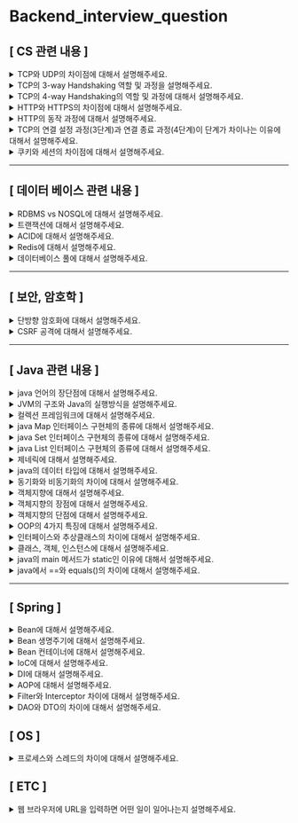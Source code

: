 # Backend_interview_question  

## [ CS 관련 내용 ]  

<details>
<summary>TCP와 UDP의 차이점에 대해서 설명해주세요. </summary>
<div markdown="1">  
<br>

![image](https://user-images.githubusercontent.com/67456294/185793406-cb3f0b74-5235-4e61-ae1a-9f1e084c8df2.png)

![image](https://user-images.githubusercontent.com/67456294/185793419-df382525-a5d8-4008-a9cb-2b6cf73e36b8.png)

  
- TCP와 UDP는 둘 다 전송 계층에서 데이터를 보내기 위해 사용하는 프로토콜 입니다.  

[ TCP ] <br>
- TCP는 연결형 서비스로 가상 회선 방식을 제공합니다. <br>
  - 3-way handshaking과정을 통해 연결을 설정하고, 4-way handshaking을 통해 연결을 해제 <br>
- 높은 신뢰성을 보장하며, 연속성보다 신뢰성있는 전송이 중요할 때에 사용됩니다. <br>
- 인터넷 상에서 데이터를 메세지의 형태(세그먼트 라는 블록 단위)로 보내기 위해 IP와 함께 사용하는 프로토콜이며 <br>
  - TCP와 IP를 함께 사용하는데, IP가 데이터의 배달을 처리한다면 TCP는 패킷을 추적 및 관리합니다. <br><br>
  
[ UDP ] <br>
- UDP는 비연결형 서비스로 데이터그램 방식을 제공합니다. <br>
  - 연결을 위해 할당되는 논리적인 경로가 없습니다. <br>
  - 그렇기 때문에 각각의 패킷은 다른 경로로 전송되고, 각각의 패킷은 독립적인 관계를 지니게 됩니다. <br>
- 정보를 주고 받을 때 정보를 보내거나 받는다는 신호절차를 거치지 않습니다. <br>
- 신뢰성보다는 연속성이 중요한 서비스, 예를 들면 실시간 서비스(streaming)에 사용됩니다. <br><br>

[ 참고 ] <br>
- UDP와 TCP는 각각 별도의 포트 주소 공간을 관리하므로 같은 포트 번호를 사용해도 무방합니다. <br>
즉, 두 프로토콜에서 동일한 포트 번호를 할당해도 서로 다른 포트로 간주합니다. <br>

- 또한 같은 모듈(UDP or TCP) 내에서도 클라이언트 프로그램에서 동시에 여러 커넥션을 확립한 경우에는 서로 다른 포트 번호를 동적으로 할당합니다. <br><br>

</div>
</details>
  
  
  
<details>
<summary>TCP의 3-way Handshaking 역할 및 과정을 설명해주세요. </summary>
<div markdown="1">  
<br>

TCP의 3-way Handshaking 역할은 <br>
TCP/IP프로토콜을 이용해서 통신을 하는 응용프로그램이 데이터를 전송하기 전,<br>
데이터를 보내는 쪽과 받는 쪽 모두 데이터를 전송할 준비가 되었다는 것을 보장하고 <br>
실제로 데이터 전달을 시작하기전에 한 쪽이 다른 쪽에 준비되었다는 것을 알리는 것입니다. <br><br>

![image](https://user-images.githubusercontent.com/67456294/185748722-8db7622a-6c1f-44fe-a197-708decb46473.png)

TCP의 3-way Handshaking 과정은 다음과 같습니다. <br><br>
[STEP 1]<br>
A클라이언트는 B서버에 접속을 요청하는 SYN 패킷을 보냅니다. <br>
이때 A클라이언트는 SYN 을 보내고 SYN/ACK 응답을 기다리는SYN_SENT 상태가 되는 것입니다.

[STEP 2]<br>
B서버는 SYN요청을 받고 A클라이언트에게 요청을 수락한다는 ACK 와 SYN flag 가 설정된 패킷을 발송하고 <br>
A가 다시 ACK으로 응답하기를 기다립니다.<br>
이때 B서버는 SYN_RECEIVED 상태가 됩니다.

[STEP 3]<br>
A클라이언트는 B서버에게 ACK을 보내고 이후로부터는 연결이 이루어지고 데이터가 오가게 되는것입니다. <br> 
이때의 B서버 상태가 ESTABLISHED 입니다.
</div>
</details>
  
  
  
<details>
<summary> TCP의 4-way Handshaking의 역할 및 과정에 대해서 설명해주세요. </summary>
<div markdown="1">  
<br>
4-way Handshaking은 세션을 종료하기 위해 수행되는 절차입니다.<br>

![image](https://user-images.githubusercontent.com/67456294/185749379-f26f220e-809a-4e46-815f-438438d142d0.png)

TCP의 4-way Handshaking 과정은 다음과 같습니다. <br><br>
[STEP 1]<br>
클라이언트가 연결을 종료하겠다는 FIN플래그를 전송합니다.<br>

[STEP 2]<br>
서버는 일단 확인메시지를 보내고 자신의 통신이 끝날때까지 기다리는데 이 상태가 CLOSE_WAIT상태입니다.<br>

[STEP 3]<br>
서버가 통신이 끝났으면 연결이 종료되었다고 클라이언트에게 FIN플래그를 전송합니다.<br>

[STEP 4]<br>
클라이언트는 확인했다는 메시지를 보냅니다.<br>
TIME_WAIT Client는 Server로부터 FIN을 수신하더라도 일정시간(디폴트 240초) 동안 세션을 남겨놓고<br>
잉여 패킷을 기다리는 과정을 거치게 되는데 이 과정을 “TIME_WAIT” 라고 합니다. <br>
Server에서 FIN을 전송하기 전에 전송한 패킷이 Routing 지연이나 패킷 유실로 인한 재전송 등으로 인해 <br>
FIN패킷보다 늦게 도착하는 상황이 발생한다면 Client가 이미 세션을 종료한 후라서 이 패킷들이 Drop되거나 데이터는 유실되지 않도록 합니다.

</div>
</details>



<details>
<summary> HTTP와 HTTPS의 차이점에 대해서 설명해주세요. </summary>
<div markdown="1">  
<br>
  
HTTP는 따로 암호화 과정을 거치지 않기 때문에 중간에 외부에서 패킷을 가로채거나 수정할 수 있어 보안에 취약합니다. <br>
이를 보완하기 위해 나온 것이 HTTPS입니다. 중간에 암호화 계층을 거쳐서 패킷을 암호화합니다.
</div>
</details>



<details>
<summary> HTTP의 동작 과정에 대해서 설명해주세요. </summary>
<div markdown="1">  
<br>

- 서버 접속 -> 클라이언트 -> 요청 -> 서버 -> 응답 -> 클라이언트 -> 연결 종료

1. AOP 주요 용어 <br>
2. DNS 서버에 웹 서버의 호스트 이름을 IP 주소로 변경 요청 <br>
3. 웹 서버와 TCP 연결 시도 <br> - 3way-handshaking <br>
4. 클라이언트가 서버에게 요청 <br> 
- HTTP Request Message = Request Header + 빈 줄 + Request Body <br> 
- Request Header  <br> 
  - 요청 메소드 + 요청 URI + HTTP 프로토콜 버전 <br> 
    - GET /background.png HTTP/1.0 POST / HTTP 1.1 <br> 
    - Header 정보(key-value 구조) <br>
5. 서버가 클라이언트에게 데이터 응답 <br>
- HTTP Response Message = Response Header + 빈 줄 + Response Body <br> 
- Response Header <br> 
    - HTTP 프로토콜 버전 + 응답 코드 + 응답 메시지 <br> 
      - ex. HTTP/1.1 404 Not Found. <br> 
    - Header 정보(key-value 구조) <br> 
- 빈 줄 <br> 
  -  요청에 대한 모든 메타 정보가 전송되었음을 알리는 용도 <br> 
- Response Body <br> 
  - 응답 리소스 데이터 <br> 
    - 201, 204 상태 코드는 바디 미포함 <br> 
6. 서버 클라이언트 간 연결 종료 <br> 
  - 4way-handshaking <br> 
7. 웹 브라우저가 웹 문서 출력 <br> 
</div>
</details>



<details>
<summary> TCP의 연결 설정 과정(3단계)과 연결 종료 과정(4단계)이 단계가 차이나는 이유에 대해서 설명해주세요. </summary>
<div markdown="1">  
<br>
  
Client가 데이터 전송을 마쳤다고 하더라도 Server는 아직 보낼 데이터가 남아있을 수 있기 때문에 <br> 
일단 FIN에 대한 ACK만 보내고, 데이터를 모두 전송한 후에 자신도 FIN 메시지를 보내기 때문입니다. 
</div>
</details>



<details>
<summary> 쿠키와 세션의 차이점에 대해서 설명해주세요. </summary>
<div markdown="1">  
<br>
  
- HTTP 프로토콜의 특징<br>
  - 비연결 지향(Connectionless)<br>
    - 클라이언트가 request를 서버에 보내고, 서버가 클라이언트에 요청에 맞는 response를 보내면 바로 연결을 끊는다.<br>
  - 상태정보 유지 안 함(Stateless)<br>
    - 연결을 끊는 순간 클라이언트와 서버의 통신은 끝나며 상태 정보를 유지하지 않는다.<br>
- 쿠키와 세션의 필요성<br>
  - HTTP 프로토콜은 위와 같은 특징으로 모든 요청 간 의존관계가 없다.<br>
  - 즉, 현재 접속한 사용자가 이전에 접속했던 사용자와 같은 사용자인지 아닌지 알 수 있는 방법이 없다.<br>
  - 계속해서 연결을 유지하지 않기 때문에 리소스 낭비가 줄어드는 것이 큰 장점이지만, 통신할 때마다 새로 연결하기 때문에 클라이언트는 매 요청마다 인증을 해야 한다는 단점이 있다.<br>
  - 이전 요청과 현재 요청이 같은 사용자의 요청인지 알기 위해서는 상태를 유지해야 한다.<br>
  - HTTP 프로토콜에서 상태를 유지하기 위한 기술로 쿠키와 세션이 있다.<br>
- 쿠키(Cookie)란?<br>
  - 개념<br>
    - 클라이언트 로컬에 저장되는 키와 값이 들어있는 파일이다.<br>
    - 이름, 값, 유효 시간, 경로 등을 포함하고 있다.<br>
    - 클라이언트의 상태 정보를 브라우저에 저장하여 참조한다.<br>
  - 구성 요소<br>
    - 쿠키의 이름(name)<br>
    - 쿠키의 값(value)<br>
    - 쿠키의 만료시간(Expires)<br>
    - 쿠키를 전송할 도메인 이름(Domain)<br>
    - 쿠키를 전송할 경로(Path)<br>
    - 보안 연결 여부(Secure)<br>
    - HttpOnly 여부(HttpOnly)<br>
  - 동작방식<br>
    1. 웹브라우저가 서버에 요청<br>
    2. 상태를 유지하고 싶은 값을 쿠키(cookie)로 생성<br>
    3. 서버가 응답할 때 HTTP 헤더(Set-Cookie)에 쿠키를 포함해서 전송<br>
      - Set−Cookie: id=doy<br>
    4. 전달받은 쿠키는 웹브라우저에서 관리하고 있다가, 다음 요청 때 쿠키를 HTTP 헤더에 넣어서 전송<br>
      - cookie: id=doy<br>
    5. 서버에서는 쿠키 정보를 읽어 이전 상태 정보를 확인한 후 응답<br>
  - 쿠키 사용 예<br>
    - 아이디, 비밀번호 저장<br>
  - 쇼핑몰 장바구니<br>
  <br><br>
  
- 세션(Session)이란?<br>
  - 개념<br>
    - 일정 시간 동안 같은 브라우저로부터 들어오는 요청을 하나의 상태로 보고 그 상태를 유지하는 기술이다.<br>
    - 즉, 웹 브라우저를 통해 서버에 접속한 이후부터 브라우저를 종료할 때까지 유지되는 상태이다.<br>
  - 동작 방식<br>
    1. 웹브라우저가 서버에 요청<br>
    2. 서버가 해당 웹브라우저(클라이언트)에 유일한 ID(Session ID)를 부여함<br>
    3. 서버가 응답할 때 HTTP 헤더(Set-Cookie)에 Session ID를 포함해서 전송<br>
    쿠키에 Session ID를 JSESSIONID 라는 이름으로 저장<br>
      - Set−Cookie: JSESSIONID=xslei13f<br>
    4. 웹브라우저는 이후 웹브라우저를 닫기까지 다음 요청 때 부여된 Session ID가 담겨있는 쿠키를 HTTP 헤더에 넣어서 전송<br>
      - Cookie: JSESSIONID=xslei13f<br>
    5. 서버는 세션 ID를 확인하고, 해당 세션에 관련된 정보를 확인한 후 응답<br>
    - 세션 사용 예<br>
      - 로그인<br>
<br><br>

- 쿠키와 세션의 차이점<br>
  - 저장 위치<br>
    - 쿠키 : 클라이언트<br>
    - 세션 : 서버<br>
  - 보안<br>
    - 쿠키 : 클라이언트에 저장되므로 보안에 취약하다.<br>
    - 세션 : 쿠키를 이용해 Session ID만 저장하고 이 값으로 구분해서 서버에서 처리하므로 비교적 보안성이 좋다.<br>
  - 라이프사이클<br>
    - 쿠키 : 만료시간에 따라 브라우저를 종료해도 계속해서 남아 있을 수 있다.<br>
    - 세션 : 만료시간을 정할 수 있지만 브라우저가 종료되면 만료시간에 상관없이 삭제된다.<br>
  - 속도<br>
    - 쿠키 : 클라이언트에 저장되어서 서버에 요청 시 빠르다.<br>
    - 세션 : 실제 저장된 정보가 서버에 있으므로 서버의 처리가 필요해 쿠키보다 느리다.<br>

</div>
</details>



--------------------------------------------------------------------------------------------------------


## [ 데이터 베이스 관련 내용 ]  

<details>
<summary> RDBMS vs NOSQL에 대해서 설명해주세요. </summary>
<div markdown="1">  
<br>
  
- RDBMS <br>
  - DBMS는 데이터베이스를 이루는 객체들의 릴레이션을 통해서 데이터를 저장하는 데이터베이스입니다. <br>
  - SQL을 사용해 데이터의 저장, 질의, 수정, 삭제를 할 수 있으며 데이터를 효율적으로 보관하는 것을 목적으로 하고 구조화가 굉장히 중요합니다. <br>
  - 장점으로는 명확한 데이터 구조를 보장하고, 중복을 피할 수 있습니다. <br> 
- NOSQL <br>
  - NOSQL은 RDBMS에 비해 자유로운 형태로 데이터를 저장합니다. <br>
  - 또한 수평확장을 할 수 있고 분산처리를 지원합니다. <br>
  - 다양한 형태의 NOSQL 데이터베이스가 있고, 대표적으로 key-value store, bigtable, dynamo, document db, graph db 등이 있습니다. <br>

둘은 대체될 수 있는 것이 아니고, 각각 필요한 시점에 적절히 선택해서 사용해야 합니다. 둘 다 같이쓰는 상호보완적인 존재가 될 수도 있습니다.

</div>
</details>


<details>
<summary> 트랜잭션에 대해서 설명해주세요. </summary>
<div markdown="1">  
<br>

- 트랜잭션(Transaction) 이란 <br>
   - 데이터베이스의 상태를 변환시키는 하나의 논리적인 작업 단위를 구성하는 연산들의 집합이다. <br>
    - 예를들어, A계좌에서 B계좌로 일정 금액을 이체한다고 가정하자. <br>
     a. A계좌의 잔액을 확인한다. <br>
     b. A계좌의 금액에서 이체할 금액을 빼고 다시 저장한다. <br>
     c. B계좌의 잔액을 확인한다. <br>
     d. B계좌의 금액에서 이체할 금액을 더하고 다시 저장한다. <br>
    - 이러한 과정들이 모두 합쳐져 계좌이체라는 하나의 작업단위를 구성한다. <br>
  - 하나의 트랜잭션은 Commit 되거나 Rollback 된다. <br>
    - Commit 연산 <br>
      - 한개의 논리적 단위(트랜잭션)에 대한 작업이 성공적으로 끝나 데이터베이스가 다시 일관된 상태에 있을 때, 이 트랜잭션이 행한 갱신 연산이 완료된 것을 트랜잭션 관리자에게 알려주는 연산이다. <br>
    - Rollback 연산 <br>
      - 하나의 트랜잭션 처리가 비정상적으로 종료되어 데이터베이스의 일관성을 깨뜨렸을 때, 이 트랜잭션의 일부가 정상적으로 처리되었더라도 트랜잭션의 원자성을 구현하기 위해 이 트랜잭션이 행한 모든 연산을 취소(Undo)하는 연산이다. <br>
      - Rollback 시에는 해당 트랜잭션을 재시작하거나 폐기한다. <br>
  - 데이터베이스 응용 프로그램은 트랜잭션들의 집합으로 정의 할 수 있다. <br>
- 트랜잭션의 필요성 <br>
  - 현금 인출기를 작동하는 도중에 기계오류나 정전 등과 같은 예기치 않은 상황이 발생하여 카드가 나오지 않거나 기계가 멈추는 경우 <br>
  - 각각 다른 지점의 은행에서 동시에 인출할 때, 하나의 지점이 다른 지점에서 저장한 잔액을 덮어 쓰는 경우 <br>
  - 위와 같은 상황이 발생되지 않도록 방지하기 위해, 즉, 트랜잭션의 성질인 ACID를 제공받기 위해 트랜잭션을 사용한다. <br><br>
  
- 트랜잭션의 상태 <br>
![image](https://user-images.githubusercontent.com/67456294/202310579-76b6d114-b199-433d-b0e9-85a01dcf3449.png)


  - 활동(Active) <br>
    - 트랜잭션이 실행 중에 있는 상태, 연산들이 정상적으로 실행 중인 상태 <br>
  - 장애(Failed) <br>
    - 트랜잭션이 실행에 오류가 발생하여 중단된 상태 <br>
  - 철회(Aborted) <br>
    - 트랜잭션이 비정상적으로 종료되어 Rollback 연산을 수행한 상태 <br>
  - 부분 완료(Partially Committed) <br>
    - 트랜잭션이 마지막 연산까지 실행했지만, Commit 연산이 실행되기 직전의 상태 <br>
  - 완료(Committed) <br>
    - 트랜잭션이 성공적으로 종료되어 Commit 연산을 실행한 후의 상태 <br>

</div>
</details>


<details>
<summary> ACID에 대해서 설명해주세요. </summary>
<div markdown="1">  
<br>

ACID는 트랜잭션이 안전하게 수행된다는 것을 보장하기 위한 성질입니다. <br><br> 
- Atomicity(원자성): 트랜잭션의 연산은 모든 연산이 완벽히 수행되어야 하며, 한 연산이라도 실패하면 트랜잭션은 실패해야 합니다.<br>
- Consistency(일관성): 트랜잭션은 유효한 상태로만 변경될 수 있습니다.<br>
- Isolation(고립성): 트랜잭션은 동시에 실행될 경우 다른 트랜잭션에 의해 영향을 받지 않고 독립적으로 실행되어야 합니다.<br>
- Durability(내구성): 트랜잭션이 커밋된 이후에는 시스템 오류가 발생하더라도 커밋된 상태로 유지되는 것을 보장해야 합니다. <br>

</div>
</details>


<details>
<summary> Redis에 대해서 설명해주세요. </summary>
<div markdown="1">  
<br>

- Redis는 key-value store NOSQL DB입니다. <br>
- 싱글스레드로 동작하며 자료구조를 지원합니다. 그리고 다양한 용도로 사용될 수 있도록 다양한 기능을 지원합니다. <br>
- 데이터의 스냅샷 혹은 AOF 로그를 통해 복구가 가능해서 어느정도 영속성도 보장됩니다. <br>
</div>
</details>



<details>
<summary> 데이터베이스 풀에 대해서 설명해주세요. </summary>
<div markdown="1">  
<br>
  
- Connection Pool <br>
  - 클라이언트의 요청에 따라 각 어플리케이션의 스레드에서 데이터베이스에 접근하기 위해서는 Connection이 필요하다. <br>
  - Connection pool은 이런 Connection을 여러 개 생성해 두어 저장해 놓은 공간(캐시), 또는 이 공간의 Connection을 필요할 때 꺼내 쓰고 반환하는 기법을 말한다. <br>
  ![image](https://user-images.githubusercontent.com/67456294/202581000-e485f7a6-7181-42d9-89fa-d9dc2fed92cc.png)
  
<br>
  
- DB에 접근하는 단계 <br>
  1. 웹 컨테이너가 실행되면서 DB와 연결된 Connection 객체들을 미리 생성하여 pool에 저장한다. <br>
  2. DB에 요청 시, pool에서 Connection 객체를 가져와 DB에 접근한다. <br>
  3. 처리가 끝나면 다시 pool에 반환한다. <br>
  
  ![image](https://user-images.githubusercontent.com/67456294/202581112-0aaea334-acb2-49d1-9f16-6faacefb3287.png)

  <br>
  
- Connction이 부족하면? <br>
  - 모든 요청이 DB에 접근하고 있고 남은 Conncetion이 없다면, 해당 클라이언트는 대기 상태로 전환시키고 Pool에 Connection이 반환되면 대기 상태에 있는 클라이언트에게 순차적으로 제공된다. <br>
- 왜 사용할까? <br>
  - 매 연결마다 Connection 객체를 생성하고 소멸시키는 비용을 줄일 수 있다. <br>
  - 미리 생성된 Connection 객체를 사용하기 때문에, DB 접근 시간이 단축된다. <br>
  - DB에 접근하는 Connection의 수를 제한하여, 메모리와 DB에 걸리는 부하를 조정할 수 있다. <br>
- Thread Pool <br>
  - 비슷한 맥락으로 Thread pool이라는 개념도 있다. <br>
  - 이 역시 매 요청마다 요청을 처리할 Thread를 만드는것이 아닌, 미리 생성한 pool 내의 Thread를 소멸시키지 않고 재사용하여 효율적으로 자원을 활용하는 기법. <br>
- Thread Pool과 Connection pool <br>
  - WAS에서 Thread pool과 Connection pool내의 Thread와 Connection의 수는 직접적으로 메모리와 관련이 있기 때문에, <br>
  많이 사용하면 할 수록 메모리를 많이 점유하게 된다. 그렇다고 반대로 메모리를 위해 적게 지정한다면, 서버에서는 많은 요청을 처리하지 못하고 대기 할 수 밖에 없다. <br>
  - 보통 WAS의 Thread의 수가 Conncetion의 수보다 많은 것이 좋은데, 그 이유는 모든 요청이 DB에 접근하는 작업이 아니기 때문이다. <br>
  
  
</div>
</details>


--------------------------------------------------------------------------------------------------------

## [ 보안, 암호학 ] 


<details>
<summary> 단방향 암호화에 대해서 설명해주세요. </summary>
<div markdown="1">  
<br>

단방향 암호화는 복호화 불가능한 암호화라고 합니다. <br> 
대부분 해시 알고리즘을 이용해서 구현하며, 민감정보를 데이터베이스에 저장할 때 해당 방식을 사용합니다.<br>

보통의 단방향 암호화는  무차별 대입 공격에 취약합니다. <br> 
따라서 이런 정보를 저장하기 위해 bcrypt와 같은 방식을 사용합니다. <br>

해시란 말에서 알 수 있듯이 충돌가능성이 있습니다. <br>
이렇게 복호화 불가능한 암호화 방식이 위험하다는 것은 해시 충돌을 일으켰다는 말로 이해해도 됩니다.
</div>
</details>



<details>
<summary> CSRF 공격에 대해서 설명해주세요. </summary>
<div markdown="1">  
<br>

- 개념<br>
  - Cross-site request forgery, CSRF, XSRF, 사이트 간 요청 위조<br>
  - 사용자가 웹사이트에 로그인한 상태에서 사이트 간 요청 위조 공격 코드가 삽입된 페이지를 열면, 공격 대상이 되는 웹사이트는 위조된 공격 명령이 믿을 수 있는 사용자로부터 발송된 것으로 판단하게 되어 공격에 노출된다.<br>
- 방어 방법<br>
  - XSS와 마찬가지로, 입력 필터링은 중요한 문제이다.<br>
  - 모든 민감한 동작에 필수로 요구되는 확인 절차가 항상 수행되도록 한다.<br>
  - 민감한 동작에 사용되는 쿠키는 짧은 수명만 갖도록 한다.<br>
- [참고] XSS vs CSRF<br>
  - 사이트 간 스크립팅(XSS)을 이용한 공격이 사용자가 특정 웹사이트를 신용하는 점을 노린 것이라면,<br>
  - 사이트간 요청 위조(CSRF)는 특정 웹사이트가 사용자의 웹 브라우저를 신용하는 상태를 노린 것이다.<br>
</div>
</details>


--------------------------------------------------------------------------------------------------------


## [ Java 관련 내용 ]  



<details>
<summary> java 언어의 장단점에 대해서 설명해주세요. </summary>
<div markdown="1">  
<br>
  
- 장점 <br>
  - 운영체제에 독립적이다. <br>
    - JVM에서 동작하기 때문에, 특정 운영체제에 종속되지 않는다. <br>
  - 객체지향 언어이다. <br>
    - 객체지향적으로 프로그래밍 하기 위해 여러 언어적 지원을 하고있다. (캡슐화, 상속, 추상화, 다형성 등) <br>
    - 객체지향 패러다임의 특성상 비교적 이해하고 배우기 쉽다. <br>
  - 자동으로 메모리 관리를 해준다. <br>
    - JVM에서 Garbage Collector라고 불리는 데몬 쓰레드에 의해 GC(Garbage Collection)가 일어난다. <br>
    GC로 인해 별도의 메모리 관리가 필요 없으며 비지니스 로직에 집중할 수 있다. <br>
  - 오픈소스이다. <br>
    - 정확히 말하면 OpenJDK가 오픈소스이다. OracleJDK는 사용 목적에 따라서 유료가 될 수 있다. <br>
    - 많은 Java 개발자가 존재하고 생태계가 잘 구축되어있다. 덕분에 오픈소스 라이브러리가 풍부하며 잘 활용한다면 짧은 개발 시간 내에 안정적인 애플리케이션을 쉽게 구현할 수 있다. <br>
  - 멀티스레드를 쉽게 구현할 수 있다. <br>
    - 자바는 스레드 생성 및 제어와 관련된 라이브러리 API를 제공하고 있기 때문에 실행되는 운영체제에 상관없이 멀티 스레드를 쉽게 구현할 수 있다. <br>
  - 동적 로딩(Dynamic Loading)을 지원한다. <br>
    - 애플리케이션이 실행될 때 모든 객체가 생성되지 않고, 각 객체가 필요한 시점에 클래스를 동적 로딩해서 생성한다. <br>
    - 또한 유지보수 시 해당 클래스만 수정하면 되기 때문에 전체 애플리케이션을 다시 컴파일할 필요가 없다. 따라서 유지보수가 쉽고 빠르다. <br>
- 단점 <br>
  - 비교적 속도가 느리다. <br>
    - 자바는 한 번의 컴파일링으로 실행 가능한 기계어가 만들어지지 않고 JVM에 의해 기계어로 번역되고 실행하는 과정을 거치기 때문에 <br>
    C나 C++의 컴파일 단계에서 만들어지는 완전한 기계어보다는 속도가 느리다. <br> 
    - 그러나 하드웨어의 성능 향상과 바이트 코드를 기계어로 변환해주는 JIT 컴파일러 같은 기술 적용으로 JVM의 기능이 향상되어 속도의 격차가 많이 줄어들었다.<br>
  - 예외처리가 불편하다. <br>
    - 프로그래머 검사가 필요한 예외가 등장한다면 무조건 프로그래머가 선언을 해줘야 한다. <br> <br>
    
</div>
</details>



<details>
<summary> JVM의 구조와 Java의 실행방식을 설명해주세요. </summary>
<div markdown="1">  
<br>

자바 가상 머신의 약자를 따서 줄여 부르는 용어로 JVM의 역할은 자바 애플리케이션을 클래스 로더를 통해 읽어 자바 API와 함께 실행하는 것입니다. 메모리 관리(GC)을 수행하며 스택기반의 가상머신입니다.

JVM의 구조는 Class Loader, Execution engine, Runtime Data Area, JNI, Native Method Library로 이루어져 있습니다.

- 클래스 로더: JVM내로 클래스를 로드하고, 링크를 통해 배치하는 작업을 수행하는 모듈
- 실행 엔진: 바이트 코드를 실행시키는 역할
  - 인터프리터: 바이트 코드를 한줄 씩 실행합니다.
  - JIT 컴파일러: 인터피르터 효율을 높이기 위한 컴파일러로 인터프리터가 반복되는 코드를 발견하면 JIT 컴파일러가 반복되는 코드를 네이티브 코드로 바꿔줍니다. 그 다음부터 인터프리터는 네이티브 코드로 컴파일된 코드를 바로 사용합니다.
  - GC(Garbage Collector): 가비지 컬렉터로 힙 영역에서 사용되지 않는 객체들을 제거하는 작업을 의미합니다.
- Runtime Data Areas: 프로그램 실행 중에 사용되는 다양한 영역입니다.
  - PC Register: Thread가 시작될 때 생성되며 현재 수행 중인 JVM 명령의 주소를 갖고 있습니다.
  - Stack Area: 지역 변수, 파라미터 등이 생성되는 영역. 실제 객체는 Heap에 할당되고 해당 레퍼런스만 Stack에 저장됩니다.
  - Heap Area: 동적으로 생성된 오브젝트와 배열이 저장되는 곳으로 GC의 대상 영역입니다.
  - Method Area: 클래스 멤버 변수, 메소드 정보, Type 정보, Constant Pool, static, final 변수 등이 생성됩니다. 상수 풀(Constant Pool)은 모든 Symbolic Reference를 포함하고 있습니다.

- JNI(Java Native Interface): 자바 애플리케이션에서 C, C++, 어셈블리어로 작성된 함수를 사용할 수 있는 방법을 제공해줍니다. Native 키워드를 사용하여 메서드를 호출합니다. 대표적인 메서드는 Thread의 currentThread()입니다.
Native Method Library: C, C++로 작성된 라이브러리 입니다. <br> <br>

Java의 실행방식

- 자바 컴파일러(javac)가 자바 소스코드(.java)를 읽어 자바 바이트코드(.class)로 변환시킵니다.
- Class Loader를 통해 class 파일들을 JVM으로 로딩합니다.
- 로딩된 class파일들은 Execution engine을 통해 해석됩니다.
- 해석된 바이트코드는 Runtime Data Areas 에 배치되어 실질적인 수행이 이루어집니다.

</div>
</details>


<details>
<summary> 컬렉션 프레임워크에 대해서 설명해주세요. </summary>
<div markdown="1">  
<br>

![image](https://user-images.githubusercontent.com/67456294/200197961-c54dc32f-7108-41e8-80c1-470c3cc36623.png)


<br>

객체, 데이터들을 효율적으로 관리 할 수 있는 자료구조들이 있는 라이브러리를 컬렉션 프레임워크라고 합니다. <br> <br>

- Map <br>
  - 검색할 수 있는 인터페이스 <br>
  - 데이터를 삽입할 때 Key와 Value의 형태로 삽입되며, Key를 이용해서 Value를 얻을 수 있다. <br>
- Collection <br>
  - List <br>
    - 순서가 있는 Collection <br>
    - 데이터를 중복해서 포함할 수 있다. <br>
  - Set <br>
    - 집합적인 개념의 Collection <br>
    - 순서의 의미가 없다. <br>
    - 데이터를 중복해서 포함할 수 없다. <br>
    
</div>
</details>




<details>
<summary> java Map 인터페이스 구현체의 종류에 대해서 설명해주세요. </summary>
<div markdown="1">  
<br>

- HashMap <br>
  - Entry<K,V>의 배열로 저장되며, 배열의 index는 내부 해쉬 함수를 통해 계산된다. <br>
  - 내부 hash값에 따라서 키순서가 정해지므로 특정 규칙없이 출력된다. <br>
  - key와 value에 null값을 허용한다. <br>
  - 비동기 처리 <br>
  -  시간복잡도: O(1) <br>

- LinkedHashMap <br>
  - HashMap을 상속받으며, Linked List로 저장된다. <br>
  - 입력 순서대로 출력된다. <br>
  - 비동기 처리 <br>
  - 시간복잡도: O(n) <br>
- TreeMap <br>
  - 내부적으로 레드-블랙 트리(Red-Black tree)로 저장된다. <br>
  - 키값이 기본적으로 오름차순 정렬되어 출력된다. <br>
  - 키값에 대한 Compartor 구현으로 정렬 방법을 지정할 수 있다. <br>
  - 시간복잡도: O(logn) <br>
- ConCurrentHashMap <br>
  - multiple lock <br>
  - update할 때만 동기 처리 <br>
  - key와 value에 null값을 허용하지 않는다. <br>
- HashTable <br>
  - single lock <br>
  - 모든 메서드에 대해 동기 처리 <br>
  - key와 value에 null값을 허용하지 않는다. <br>
</div>
</details>



<details>
<summary> java Set 인터페이스 구현체의 종류에 대해서 설명해주세요. </summary>
<div markdown="1">  
<br>
  
- HashSet <br>
   - 저장 순서를 유지하지 않는 데이터의 집합이다. <br>
   - 해시 알고리즘(hash algorithm)을 사용하여 검색 속도가 매우 빠르다. <br>
   - 내부적으로 HashMap 인스턴스를 이용하여 요소를 저장한다. <br>
- LinkedHashSet <br>
   - 저장 순서를 유지하는 HashSet <br>
- TreeSet <br>
  - 데이터가 정렬된 상태로 저장되는 이진 탐색 트리(binary search tree)의 형태로 요소를 저장한다. <br>
   - 이진 탐색 트리 중에 성능을 향상시킨 레드-블랙 트리(Red-Black tree)로 구현되어 있다. <br>
   - Compartor 구현으로 정렬 방법을 지정할 수 있다. <br>
</div>
</details>



<details>
<summary> java List 인터페이스 구현체의 종류에 대해서 설명해주세요. </summary>
<div markdown="1">  
<br>
  
- ArrayList <br>
   - 단방향 포인터 구조로 각 데이터에 대한 인덱스를 가지고 있어 데이터 검색에 적합하다. <br>
   - 데이터의 삽입, 삭제 시 해당 데이터 이후 모든 데이터가 복사되므로 삽입, 삭제가 빈번한 데이터에는 부적합하다. <br>
- LinkedList <br>
   - 양방향 포인터 구조로 데이터의 삽입, 삭제 시 해당 노드의 주소지만 바꾸면 되므로 삽입, 삭제가 빈번한 데이터에 적합하다. <br>
   - 데이터의 검색 시 처음부터 노드를 순회하므로 검색에는 부적합하다. <br>
   - 스택, 큐, 양방향 큐 등을 만들기 위한 용도로 쓰인다. <br>
- Vector <br>
   - 내부에서 자동으로 동기화 처리가 일어난다. <br>
   - 성능이 좋지 않고 무거워 잘 쓰이지 않는다. <br>
</div>
</details>

  

<details>
<summary> 제네릭에 대해서 설명해주세요. </summary>
<div markdown="1">  
<br>
제네릭은 자바의 타입 안정성을 맡고 있습니다. <br>
컴파일 과정에서 타입체크를 해주는 기능으로 객체의 타입을 컴파일 시에 체크하기 때문에 <br> 
객체의 타입 안정성을 높이고 형변환의 번거로움을 줄여줍니다. 
</div>
</details>



<details>
<summary> java의 데이터 타입에 대해서 설명해주세요. </summary>
<div markdown="1">  
<br>
  
1. 기본 데이터 타입(Primitive Data Type) <br>
- 기본 타입의 종류는 byte, short, char, int, float, double, boolean이 있다. <br>
  - 정수형 : byte, short, int, long <br>
  - 실수형 : float, double <br>
  - 논리형 : boolean(ture/false) <br>
  - 문자형 : char <br>
- 기본 타입의 크기가 작고 고정적이기 때문에 메모리의 Stack 영역에 저장된다. <br><br>
2. 참조 타입(Reference Data Type) <br>
- 참조 타입의 종류는 class, array, interface, Enumeration이 있다. <br>
    - 기본형을 제외하고는 모두 참조형이다. <br>
    - new 키워드를 이용하여 객체를 생성하여 데이터가 생성된 주소를 참조하는 타입이다. <br>
    - String, StringBuffer, List, 개인이 만든 클래스 등 <br>
    - String과 배열은 참조 타입과 달리 new 없이 생성이 가능하지만 기본 타입이 아닌 참조 타입이다. <br>
- 참조 타입의 데이터의 크기가 가변적, 동적이기 때문에 동적으로 관리되는 Heap 영역에 저장된다. <br>
- 더 이상 참조하는 변수가 없을 때 가비지 컬렉션에 의해 파괴된다. <br>
- 참조 타입은 값이 저장된 곳의 주소를 저장하는 공간으로 객체의 주소를 저장한다. (Call-By-Value) <br> <br>
</div>
</details>



<details>
<summary> 동기화와 비동기화의 차이에 대해서 설명해주세요. </summary>
<div markdown="1">  
<br>

- 동기화(Syncronous) <br>
  - 한 자원에 동시에 접근하는 것 제한 <br>
  - 순차적으로 진행 <br> 
  - 다음에 실행될 명령은 현재 실행 중인 명령 종료 시까지 대기 (대기시간 버퍼링 발생) <br>
  - 서버와 클라이언트가 주고 받는 것이 동시에 이루어지는 형태 <br>
  - 시간적인 동기화가 필요한 곳에 많이 사용 <br>
  - ex. 현금인출기 <br>
  - Java에서 synchronized 키워드 사용 <br> 
    - 자바에서 멀티 스레드 접근 제한 키워드 <br>
    - 메소드 단위, 블록 단위 적용 가능 <br>
    - 단, 메소드 단위로 지정할 경우 메소드 전체에 lock이 걸리기 때문에 가능하면 블록 활용 (임계 영역은 작을 수록 좋음) <br>
<br>

- 비동기화(Asyncronous) <br>
  - 현재 실행 중인 명령이 종료되지 않아도 다음 명령 실행 가능 <br>
  - Callback 함수를 통해 결과 확인 <br>
  - ex. Ajax, Thread <br>
</div>
</details>



<details>
<summary> 객체지향에 대해서 설명해주세요. </summary>
<div markdown="1">  
<br>

- 객체(Object) <br>
  - 현실세계의 실체 및 개념을 반영하는 상태(Status)와 행위(Behavior)를 정의한 데이터의 집합 <br> <br> 
- 객체지향(Object-Oriented) 프로그래밍 <br>
  - 각자의 역할을 지닌 객체들끼리 서로 메시지를 주고받으며 동작할 수 있도록 프로그래밍 하는 것 <br><br>
- 객체 지향 모델링은 기능이 아닌 객체가 중심이 되며 "누가 어떤 일을 할 것인가?"가 핵심이 된다. <br>
즉, 객체를 도출하고 각각의 역할을 정의해 나가는 것에 초점을 맞춘다.
</div>
</details>



<details>
<summary> 객체지향의 장점에 대해서 설명해주세요. </summary>
<div markdown="1">  
<br>

객체를 중심으로 프로그래밍하기 때문에, <br>
- 사람의 관점에서 프로그램을 이해하고 파악하기 쉽다.<br>
- 클래스 단위로 모듈화시켜서 개발할 수 있으므로 대형 프로젝트처럼 여러 명, 여러 회사에서 개발이 필요할 시 업무 분담이 쉽다. <br>
- 재사용성, 확장성, 융통성이 높다.<br>

이러한 장점 때문에 디버깅과 유지보수가 용이하고 설계과 분석이 비교적 쉽다.<br>
</div>
</details>



<details>
<summary> 객체지향의 단점에 대해서 설명해주세요. </summary>
<div markdown="1">  
<br>

- 설계 시 많은 시간과 노력이 필요하다. <br>
- 사람이 이해하고 작성하기 편한 방식으로 코드를 나누기 때문에, 컴퓨터가 이해하는데 시간이 걸려 실행하는 속도가 느려지거나 저장 공간을 많이 차지한다. <br>


</div>
</details>



<details>
<summary> OOP의 4가지 특징에 대해서 설명해주세요. </summary>
<div markdown="1">  
<br>
1. 추상화(Abstraction) <br>
  - 구체적인 사물들의 공통적인 특징을 파악해서 이를 하나의 개념(집합)으로 다루는 것 <br> <br>
2.캡슐화(Encapsulation) <br>
- 정보 은닉(information hiding): 필요가 없는 정보는 외부에서 접근하지 못하도록 제한하는 것 <br> 
- 높은 응집도, 낮은 결합도를 유지하여 유연함과 유지보수성 증가 <br> <br>
3. 일반화 관계(Inheritance, 상속) <br>
- 여러 개체들이 가진 공통된 특성을 부각시켜 하나의 개념이나 법칙으로 성립시키는 과정 <br> <br>
4. 다형성(Polymorphism) <br>
- 서로 다른 클래스의 객체가 같은 메시지를 받았을 때 각자의 방식으로 동작하는 능력 <br>
- 오버라이딩(Overriding), 오버로딩(Overloading) <br>
</div>
</details>



<details>
<summary> 인터페이스와 추상클래스의 차이에 대해서 설명해주세요. </summary>
<div markdown="1">  
<br>
추상 클래스(Abstract Class) <br>
&nbsp; * 개념: abstract 키워드로 선언된 클래스 <br>
&nbsp; &nbsp; a. 추상 메서드를 최소 한 개 이상 가지고 abstract로 선언된 클래스 <br>
&nbsp; &nbsp; &nbsp; -- 최소 한 개의 추상 메서드를 포함하는 경우 반드시 추상 클래스로 선언하여야 한다. <br>
&nbsp; &nbsp; b. 추상 메서드가 없어도 abstract로 선언한 클래스 <br>
&nbsp; &nbsp; &nbsp; -- 그러나 추상 메서드가 하나도 없는 경우라도 추상 클래스로 선언할 수 있다. <br> <br>
&nbsp; * 추상 클래스의 구현 <br>
&nbsp; &nbsp; -- 서브 클래스에서 슈퍼 클래스의 모든 추상 메서드를 오버라이딩하여 실행가능한 코드로 구현한다. <br> <br>
&nbsp; * 추상 클래스의 목적 <br>
&nbsp; &nbsp; -- 객체(인스턴스)를 생성하기 위함이 아니며, 상속을 위한 부모 클래스로 활용하기 위한 것이다. <br>
&nbsp; &nbsp; -- 여러 클래스들의 공통된 부분을 추상화(추상 메서드) 하여 상속받는 클래스에게 구현을 강제화하기 위한 것이다. <br>
&nbsp; &nbsp; -- 즉, 추상 클래스의 추상 메서드를 자식 클래스가 구체화하여 그 기능을 확장하는 데 목적이 있다. <br> <br>

```java
abstract class Shape { // 추상 클래스
  Shape() {...}
  void edit() {...}
  abstract public void draw(); // 추상 메서드
}
```
<br> 

```java
/* 추상 클래스의 구현 */
class Circle extends Shape {
  public void draw() { System.out.println("Circle"); } // 추상 메서드 (오버라이딩)
  void show() { System.out.println("동그라미 모양"); }
}
```

<br>
인터페이스(Interface) <br>
&nbsp; * 개념: 추상 메서드와 상수만을 포함하며, interface 키워드를 사용하여 선언한다. <br>
&nbsp; &nbsp; - 인터페이스의 구현 <br>
&nbsp; &nbsp; &nbsp; -- 인터페이스를 상속받고, 추상 메서드를 모두 구현한 클래스를 작성한다. <br>
&nbsp; &nbsp; &nbsp; -- implements 키워드를 사용하여 구현한다. <br> <br>
&nbsp; &nbsp; - 인터페이스의 목적 <br>
&nbsp; &nbsp; &nbsp; -- 상속받을 서브 클래스에게 구현할 메서드들의 원형을 모두 알려주어, 클래스가 자신의 목적에 맞게 메서드를 구현하도록 하는 것이다. <br>
&nbsp; &nbsp; &nbsp; -- 구현 객체의 같은 동작을 보장하기 위한 목적이 있다. <br>
&nbsp; &nbsp; &nbsp; -- 즉, 서로 관련이 없는 클래스에서 공통적으로 사용하는 방식이 필요하지만 기능을 각각 구현할 필요가 있는 경우에 사용한다. <br> <br>
&nbsp; &nbsp; - 인터페이스의 특징 <br>
&nbsp; &nbsp; &nbsp; a. 인터페이스는 상수 필드와 추상 메서드만으로 구성된다. <br>
&nbsp; &nbsp; &nbsp; b. 모든 메서드는 추상 메서드로서, abstract public 속성이며 생략 가능하다. <br>
&nbsp; &nbsp; &nbsp; c. 상수는 public static final 속성이며, 생략하여 선언할 수 있다. <br>
&nbsp; &nbsp; &nbsp; d. 인터페이스를 상속받아 새로운 인터페이스를 만들 수 있다. <br>


```java
/* 인터페이스의 개념 */
interface Phone { // 인터페이스
  int BUTTONS = 20; // 상수 필드 (public static final int BUTTONS = 20;과 동일)
  void sendCall(); // 추상 메서드 (abstract public void sendCall();과 동일)
  abstract public void receiveCall(); // 추상 메서드
}
```


```java
/* 인터페이스의 구현 */
class FeaturePhone implements Phone {
  // Phone의 모든 추상 메서드를 구현한다.
  public void sendCall() {...}
  public void receiveCall() {...}

  // 추가적으로 다른 메서드를 작성할 수 있다.
  public int getButtons() {...}
}
```

</div>
</details>


<details>
<summary> 클래스, 객체, 인스턴스에 대해서 설명해주세요. </summary>
<div markdown="1">  
<br>

- 클래스
  - 객체를 만들어 내기 위한 설계도 혹은 
  - 연관되어 있는 변수와 메서드의 집합
  
- 객체(Object)
  - 소프트웨어 세계에 구현할 대상
  - 클래스에 선언된 모양 그대로 생성된 실체
  - '클래스의 인스턴스(instance)' 라고도 부른다.
  - 객체는 모든 인스턴스를 대표하는 포괄적인 의미를 갖는다.
  - oop의 관점에서 클래스의 타입으로 선언되었을 때 '객체'라고 부른다.

- 인스턴스(Instance)
  - 설계도를 바탕으로 소프트웨어 세계에 구현된 구체적인 실체
    - 즉, 객체를 소프트웨어에 실체화 하면 그것을 '인스턴스'라고 부른다.
    - 실체화된 인스턴스는 메모리에 할당된다.
  - 인스턴스는 객체에 포함된다고 볼 수 있다.
  - oop의 관점에서 객체가 메모리에 할당되어 실제 사용될 때 '인스턴스'라고 부른다.
  - 추상적인 개념(또는 명세)과 구체적인 객체 사이의 관계 에 초점을 맞출 경우에 사용한다.
    - '~의 인스턴스' 의 형태로 사용된다.
    - 객체는 클래스의 인스턴스다.
    - 객체 간의 링크는 클래스 간의 연관 관계의 인스턴스다.
    - 실행 프로세스는 프로그램의 인스턴스다.
  - 즉, 인스턴스라는 용어는 반드시 클래스와 객체 사이의 관계로 한정지어서 사용할 필요는 없다.
  - 인스턴스는 어떤 원본(추상적인 개념)으로부터 '생성된 복제본'을 의미한다.


```java
/* 클래스 */
public class Animal {
  ...
}
/* 객체와 인스턴스 */
public class Main {
  public static void main(String[] args) {
    Animal cat, dog; // '객체'

    // 인스턴스화
    cat = new Animal(); // cat은 Animal 클래스의 '인스턴스'(객체를 메모리에 할당)
    dog = new Animal(); // dog은 Animal 클래스의 '인스턴스'(객체를 메모리에 할당)
  }
}
```
<br><br>
- Q. 클래스 VS 객체 <br>
  - 클래스는 '설계도', 객체는 '설계도로 구현한 모든 대상'을 의미한다. <br><br>
- Q. 객체 VS 인스턴스 <br>
  - 클래스의 타입으로 선언되었을 때 객체라고 부르고, 그 객체가 메모리에 할당되어 실제 사용될 때 인스턴스라고 부른다. <br>
  - 객체는 현실 세계에 가깝고, 인스턴스는 소프트웨어 세계에 가깝다. <br>
  - 객체는 '실체', 인스턴스는 '관계'에 초점을 맞춘다. <br>
  - 객체를 '클래스의 인스턴스'라고도 부른다. <br>
  - '방금 인스턴스화하여 레퍼런스를 할당한' 객체를 인스턴스라고 말하지만, 이는 원본(추상적인 개념)으로부터 생성되었다는 것에 의미를 부여하는 것일 뿐 엄격하게 객체와 인스턴스를 나누긴 어렵다. <br><br>
- 추상화 기법 <br>
1. 분류(Classification) <br>
   - 객체 -> 클래스 <br>
   - 실재하는 객체들을 공통적인 속성을 공유하는 범부 또는 추상적인 개념으로 묶는 것 <br>
2. 인스턴스화(Instantiation) <br>
   - 클래스 -> 인스턴스 <br>
    - 분류의 반대 개념. 범주나 개념으로부터 실재하는 객체를 만드는 과정 <br>
    - 구체적으로 클래스 내의 객체에 대해 특정한 변형을 정의하고, 이름을 붙인 다음, 그것을 물리적인 어떤 장소에 위치시키는 등의 작업을 통해 인스턴스를 만드는 것을 말한다. 
<br>
</div>
</details>


<details>
<summary> java의 main 메서드가 static인 이유에 대해서 설명해주세요. </summary>
<div markdown="1">  
<br>

- static 키워드 <br>
  - static 멤버는 클래스 로딩(프로그램 시작) 시 메모리에 로드되어 인스턴스를 생성하지 않아도 호출이 가능하다. <br>
- main 메서드가 static인 이유 <br>
  - public static void main(String[] args){...} <br>
  - 위와 같은 형식은 java에서의 main() 관례이다. 위와 같은 시그니처를 가진 메소드가 없으면 실행되지 않는다. <br>
  - JVM은 인스턴스가 없는 클래스의 main()을 호출해야하기 때문에 static이어야 한다. <br>
- JVM과 static <br>
  - 코드를 실행하면 컴파일러가 .java 코드를 .class(byte code)로 변환한다. <br>
  - 클래스 로더가 .class파일을 메모리 영역(Runtime Data Area)에 로드한다. <br>
  - Runtime Data Area 중 Meathod Area(= Class area = Static area)라고 불리는 영역에 Class Variable이 저장되는데, static 변수 또한 여기에 포함된다. <br>
  - JVM은 Meathod Area에 로드된 main()을 실행한다. <br> <br>
  ![image](https://user-images.githubusercontent.com/67456294/200429668-8e46e3b1-b53b-4780-8e50-2dc84f4fd698.png)

</div>
</details>



<details>
<summary> java에서 ==와 equals()의 차이에 대해서 설명해주세요. </summary>
<div markdown="1">  
<br>

- "==" <br>
  - 항등 연산자(Operator) 이다. <br>
    - <--> != <br>
  - 참조 비교(Reference Comparison) ; (주소 비교, Address Comparison) <br>
    - 두 객체가 같은 메모리 공간을 가리키는지 확인한다. <br>
  - 반환 형태: boolean type <br>
    - 같은 주소면 return true, 다른 주소면 return false <br>
  - 모든 기본 유형(Primitive Types)에 대해 적용할 수 있다. <br>
    - byte, short, char, int, float, double, boolean <br><br>
- "equals()" <br>
  - 객체 비교 메서드(Method) 이다. <br>
  - <--> !(s1.equals(s2)); <br>
  - 내용 비교(Content Comparison) <br>
    - 두 객체의 값이 같은지 확인한다. <br>
    - 즉, 문자열의 데이터/내용을 기반으로 비교한다. <br>
  - 기본 유형(Primitive Types)에 대해서는 적용할 수 없다. <br>
  - 반환 형태: boolean type <br>
    - 같은 내용이면 return true, 다른 내용이면 return false <br><br>
    
- "==" VS "equals()" 예시
```java
public class Test {
    public static void main(String[] args) {
        // Thread 객체
        Thread t1 = new Thread();
        Thread t2 = new Thread(); // 새로운 객체 생성. 즉, s1과 다른 객체.
        Thread t3 = t1; // 같은 대상을 가리킨다.
        // String 객체
        String s1 = new String("WORLD");
        String s2 = new String("WORLD");
        /* --print-- */
        System.out.println(t1 == t3); // true
        System.out.println(t1 == t2); // false(서로 다른 객체이므로 별도의 주소를 갖는다.)
        System.out.println(t1.equals(t2)); // false
        System.out.println(s1.equals(s2)); // true(모두 "WORLD"라는 동일한 내용을 갖는다.)
    }
```

</div>
</details>




--------------------------------------------------------------------------------------------------------

## [ Spring ] 


<details>
<summary> Bean에 대해서 설명해주세요. </summary>
<div markdown="1">  
<br>
  
- 컨테이너 안에 들어있는 객체 <br>
- 컨테이너에 담겨있으며, 필요할 때 컨테이너에서 가져와서 사용 <br>
- @Bean 을 사용하거나 xml 설정을 통해 일반 객체를 Bean으로 등록할 수 있고, Bean으로 등록된 객체는 쉽게 주입하여 사용 가능 <br><br>
</div>
</details>



<details>
<summary> Bean 생명주기에 대해서 설명해주세요. </summary>
<div markdown="1">  
<br>
  
- 객체 생성 -> 의존 설정 -> 초기화 -> 사용 -> 소멸 <br>
- 스프링 컨테이너에 의해 생명주기 관리 <br>
- 스프링 컨테이너 초기화 시 빈 객체 생성, 의존 객체 주입 및 초기화 <br>
- 스프링 컨테이너 종료 시 빈 객체 소멸 <br> <br>
</div>
</details>



<details>
<summary> Bean 컨테이너에 대해서 설명해주세요. </summary>
<div markdown="1">  
<br>
  
- 컨테이너(Container)는 보통 인스턴스의 생명주기를 관리하며, 개발자가 작성한 코드의 처리과정을 위임받은 독립적인 존재입니다. <br>
- 컨테이너는 적절한 설정만 되어있다면 개발자가 작성한 코드를 스스로 참조한 뒤 알아서 객체의 생성과 소멸을 컨트롤합니다. <br>
- Spring 프레임워크는 다른 프레임워크들과 달리 컨테이너 기능을 제공하고 있습니다. <br> 
- 이와 같은 컨테이너 기능을 제공하는 것이 가능하도록 하는 것이 IoC 패턴입니다.
</div>
</details>


<details>
<summary> IoC에 대해서 설명해주세요. </summary>
<div markdown="1">  
<br>
  
IoC(Inversion of Control, 제어의 역전)란 <br>
- 객체의 생성에서부터 생명주기의 관리까지 모든 객체에 대한 제어권이 바뀐 것을 의미하며, <br>
제어 권한을 자신이 아닌 다른 대상에게 위임하는 것입니다. <br>
- 이 방식은 대부분의 프레임워크에서 사용하는 방법으로, 개발자는 필요한 부분을 개발해서 끼워 넣기의 형태로 개발하고 실행합니다. <br> <br>
- 프레임워크가 이러한 구조를 가지기 때문에 개발자는 프레임워크에 필요한 부품을 개발하고 조립하는 방식의 개발을 하게 됩니다. <br>
- 이렇게 조립된 코드의 최종 호출은 개발자에 의해서 제어되는 것이 아니라 <br>
프레임워크의 내부에서 결정된 대로 이뤄지게 되는데, 이러한 현상을 "제어의 역전"이라고 표현합니다. <br><br>

Spring에서의 IoC <br>
- Spring 프레임워크에서 지원하는 Ioc Container는 우리들이 흔히 개발하고 사용해왔던 <br>
일반 POJO(Plain Old Java Object)의 생명주기를 관리하며, 생성된 인스턴스들에게 추가적인 기능들을 제공합니다. <br><br> 

라이브러리와 프레임워크의 차이 <br>
- IoC의 개념이 적용되었나의 차이를 의미합니다. <br>
- 라이브러리를 사용하는 애플리케이션 코드는 애플리케이션 흐름을 직접 제어합니다. <br>
- 단지 동작하는 중에 필요한 기능이 있을 때 능동적으로 라이브러리를 시용할 뿐입니다. <br>
- 반면에 프레임워크는 거꾸로 애플리케이션 코드가 프레임워크에 의해 사용됩니다. <br>
- 보통 프레임워크 위에 개발한 클래스를 등록해두고, <br> 
프레임워크가 흐름을 주도히는 중에 개발자가 만든 애플리케이션 코드를 시용하도록 만드는 방식입니다. <br> 
</div>
</details>



<details>
<summary> DI에 대해서 설명해주세요. </summary>
<div markdown="1">  
<br>

- DI란 <br>
  - Dependency Injection, 의존성 주입 <br>
  - Dependency Injection은 Spring 프레임워크에서 지원하는 IoC의 형태이다. <br>
  - DI는 클래스 사이의 의존관계를 빈 설정 정보를 바탕으로 컨테이너가 자동적으로 연결해주는 것을 말한다. <br> 
  - 개발자들은 제어를 담당할 필요없이 빈 설정 파일에 의존관계가 필요하다는 정보만 추가해주면 된다. <br>
    - 컨테이너가 실행 흐름의 주체가 되어 애플리케이션 코드에 의존관계를 주입해주는 것. <br><br>
    
- 의존성(Dependency) <br>
  - Dependency Injection, 의존성 주입  <br>
  - 현재 객체가 다른 객체와 상호작용(참조)하고 있다면 다른 객체들을 현재 객체의 의존이라 한다. <br><br>
      
- 의존성이 위험한 이유 <br>
  - 하나의 모듈이 바뀌면 의존한 다른 모듈까지 변경되야 한다. <br>
  - 테스트 가능한 어플을 만들 때 의존성이 있으면 유닛테스트 작성이 어렵다. <br>
  - 유닛테스트의 목적 자체가 다른 모듈로부터 독립적으로 테스트하는 것을 요구한다. <br><br>

- DI의 특징 <br>
  - ‘new’를 사용해 모듈 내에서 다른 모듈을 초기화하지 않으려면 객체 생성은 다른 곳에서 하고, 생성된 객체를 참조하면 된다.<br>
  - 의존성 주입은 Inversion of Control 개념을 바탕으로 한다. 클래스가 외부로부터 의존성을 가져야한다. <br><br>
 
- DIDI가 필요한 이유(DI의 장점) <br>
  - 클래스를 재사용 할 가능성을 높이고, 다른 클래스와 독립적으로 클래스를 테스트 할 수 있다. <br>
  - 비즈니스 로직의 특정 구현이 아닌 클래스를 생성하는데 매우 효과적이다. <br><br>

- DI의 세가지 방법 <br>
  - Contructor Injection : 생성자 삽입
  - Method(Setter) Injection : 메소드 매개 변수 삽입
  - Field Injection : 멤버 변수 삽입
</div>
</details>



<details>
<summary> AOP에 대해서 설명해주세요. </summary>
<div markdown="1">  
<br>

- AOP(Aspect Oriented Programming)란 <br>
  - Aspect Oriented Programming, 관점 지향 프로그래밍 <br>
  - 어떤 로직을 기준으로 핵심 관점과 부가 관점을 나누고, 관점을 기준으로 모듈화하는 것 <br>
  - 핵심 관점은 주로 핵심 비즈니스 로직 <br> 
  - 부가 관점은 핵심 로직을 실행하기 위한 데이터베이스 연결, 로깅, 파일 입출력 등 <br><br>

- AOP 목적 <br>
  - 소스 코드에서 여러 번 반복해서 쓰는 코드(= 흩어진 관심사, Concern)를 Aspect로 모듈화하여 핵심 로직에서 분리 및 재사용  <br>
  - 개발자가 핵심 로직에 집중할 수 있게 하기 위함 <br>
  - 주로 부가 기능을 모듈화 <br><br>
      
- AOP 주요 용어 <br>
  - Aspec <br>
    - 흩어진 관심사를 모듈화 한 것 <br>
    - Advice + PointCut <br>
  - Target <br>
    - Aspect를 적용하는 곳(클래스, 메소드 등) <br>
  - Advice <br>
    - 실질적으로 수행해야 하는 기능을 담은 구현체 <br>
    - Advice + PointCut <br>
  - JoinPoint <br>
    - Advice가 적용될 위치 <br>
    - 끼어들 수 있는 지점 <br>
    - ex. 메소드 진입 시, 생성자 호출 시, 필드에서 값 꺼낼 때 등 <br>
  - PointCut <br>
    - JoinPoint의 상세 스펙 정의 <br>
    - 더욱 구체적으로 Advice가 실행될 지점 지정 <br>
  - Weaving <br>
    - PointCut에 의해 결정된 Target의 JoinPoint에 Advice를 삽입하는 과정 <br>
    
</div>
</details>




<details>
<summary> Filter와 Interceptor 차이에 대해서 설명해주세요. </summary>
<div markdown="1">  
<br>
  
- Filter, Interceptor <br>
  - 애플리케이션에서 자주 사용되는 기능(공통 부분)을 분리하여 관리할 수 있도록 Spring이 제공하는 기능 <br>

- Filter, Interceptor 흐름 <br> <br> 
![image](https://user-images.githubusercontent.com/67456294/202929031-9a440ce8-01cc-4dfb-aadb-3cf00deadb23.png) <br>

1. 서버 실행 시 Servlet이 올라오는 동안 init 후 doFilter 실행 <br>
2. Dispatcher Servlet을 지나쳐 Interceptor의 preHandler 실행 <br>
3. 컨트롤러를 거쳐 내부 로직 수행 후, Interceptor의 postHandler 실행 <br>
4. doFilter 실행 <br>
5. Servlet 종료 시 destroy <br><br>

Filter 특징 <br>
- Dispatcher Servlet 이전에 수행되고, 응답 처리에 대해서도 변경 및 조작 수행 가능 <br>
- WAS 내의 ApplicationContext에서 등록된 필터가 실행 <br>
- WAS 구동 시 FilterMap이라는 배열에 등록되고, 실행 시 Filter chain을 구성하여 순차적으로 실행 <br>
- Spring Context 외부에 존재하여 Spring과 무관한 자원에 대해 동작 <br>
- 일반적으로 web.xml에 설정 <br>
- 예외 발생 시 Web Application에서 예외 처리 <br>
- ex. 인코딩 변환, XSS 방어 등 <br>
- 실행 메소드 <br>
  - init() : 필터 인스턴스 초기화 <br>
  - doFilter() : 실제 처리 로직 <br>
  - destroy() : 필터 인스턴스 종료 <br>
  
  
Interceptor 특징 <br>
- Dispatcher Servlet 이후 Controller 호출 전, 후에 끼어들어 기능 수행 <br>
- Spring Context 내부에서 Controller의 요청과 응답에 관여하며 모든 Bean에 접근 가능 <br>
- 일반적으로 servlet-context.xml에 설정 <br>
- 예외 발생 시 @ControllerAdvice에서 @ExceptionHandler를 사용해 예외 처리 <br>
- ex. 로그인 체크, 권한 체크, 로그 확인 등 <br>
- 실행 메소드 <br>
  - preHandler() : Controller 실행 전 <br>
  - postHandler() : Controller 실행 후 <br>
  - afterCompletion() : view Rendering 후 <br>
  
  
Filter, Interceptor 차이점 요약 <br>
- Filter는 WAS단에 설정되어 Spring과 무관한 자원에 대해 동작하고, <br>
  - Interceptor는 Spring Context 내부에 설정되어 컨트롤러 접근 전, 후에 가로채서 기능 동작 <br> 
- Filter는 doFilter() 메소드만 있지만, Interceptor는 pre와 post로 명확하게 분리 <br>
- Interceptor의 경우 AOP 흉내 가능 <br>
  - handlerMethod(@RequestMapping을 사용해 매핑 된 @Controller의 메소드)를 파라미터로 제공하여 메소드 시그니처 등 추가 정보를 파악해 로직 실행 여부 판단 가능 <br>

</div>
</details>



<details>
<summary> DAO와 DTO의 차이에 대해서 설명해주세요. </summary>
<div markdown="1">  
<br>
  
- DAO(Data Access Object) <br>
  - DB의 데이터를 조회하거나 조작하는 기능을 전담하도록 만든 객체를 말한다. <br>
  - DB에 접근을 하기위한 로직과 비즈니스 로직을 분리하기 위해서 사용 한다. <br>
- DTO(Data Transfer Object) <br>
  - 계층간 데이터 교환을 위한 자바빈즈를 말한다. <br>
    - 여기서 말하는 계층은 Controller, View, Business Layer, Persistent Layer 이다. <br>
  - 일반적인 DTO는 로직을 갖고 있지 않는 순수한 데이터 객체이며, 속성과 그 속성에 접근하기 위한 getter, setter 메소드만 가진 클래스이다. <br>
  - VO(Value Object) 라고도 불린다. <br>
    - DTO와 동일한 개념이지만 read only 속성을 가진다. <br>
</div>
</details>

  

## [ OS ]  

<details>
<summary> 프로세스와 스레드의 차이에 대해서 설명해주세요. </summary>
<div markdown="1">  
<br>
  
- 프로그램(Program) 이란<br>
  - 사전적 의미: 어떤 작업을 위해 실행할 수 있는 파일<br>
- 프로세스(Process) 란<br>
  - 사전적 의미: 컴퓨터에서 연속적으로 실행되고 있는 컴퓨터 프로그램<br>
    - 메모리에 올라와 실행되고 있는 프로그램의 인스턴스(독립적인 개체)<br>
    - 운영체제로부터 시스템 자원을 할당받는 작업의 단위<br>
    - 즉, 동적인 개념으로는 실행된 프로그램을 의미한다.<br>
  - 할당받는 시스템 자원의 예<br>
    - CPU 시간<br>
    - 운영되기 위해 필요한 주소 공간<br>
    - Code, Data, Stack, Heap의 구조로 되어 있는 독립된 메모리 영역<br>
  - 특징<br>
  ![image](https://user-images.githubusercontent.com/67456294/204920003-0b40e4f5-35e1-439d-a3a4-b13f8fa6b6aa.png)
  
    - 프로세스는 각각 독립된 메모리 영역(Code, Data, Stack, Heap의 구조)을 할당받는다.<br>
    - 기본적으로 프로세스당 최소 1개의 스레드(메인 스레드)를 가지고 있다.<br>
    - 각 프로세스는 별도의 주소 공간에서 실행되며, 한 프로세스는 다른 프로세스의 변수나 자료구조에 접근할 수 없다.<br>
    - 한 프로세스가 다른 프로세스의 자원에 접근하려면 프로세스 간의 통신(IPC, inter-process communication)을 사용해야 한다. <br>
      - (Ex. 파이프, 파일, 소켓 등을 이용한 통신 방법 이용)<br>

- 스레드(Thread) 란<br>
  - 사전적 의미: 프로세스 내에서 실행되는 여러 흐름의 단위<br>
    - 프로세스의 특정한 수행 경로<br>
    - 프로세스가 할당받은 자원을 이용하는 실행의 단위<br>
  - 특징<br>
  ![image](https://user-images.githubusercontent.com/67456294/205172930-1ec43a48-00e1-4517-b3d2-82fc780190ef.png)
  
    - 스레드는 프로세스 내에서 각각 Stack만 따로 할당받고 Code, Data, Heap 영역은 공유한다.<br>
    - 스레드는 한 프로세스 내에서 동작되는 여러 실행의 흐름으로, 프로세스 내의 주소 공간이나 자원들(힙 공간 등)을 같은 프로세스 내에 스레드끼리 공유하면서 실행된다.<br>
    - 같은 프로세스 안에 있는 여러 스레드들은 같은 힙 공간을 공유한다. 반면에 프로세스는 다른 프로세스의 메모리에 직접 접근할 수 없다.<br>
    - 각각의 스레드는 별도의 레지스터와 스택을 갖고 있지만, 힙 메모리는 서로 읽고 쓸 수 있다.<br>
    - 한 스레드가 프로세스 자원을 변경하면, 다른 이웃 스레드(sibling thread)도 그 변경 결과를 즉시 볼 수 있다.<br>

  
</div>
</details>

  
  
## [ ETC ]  

<details>
<summary> 웹 브라우저에 URL을 입력하면 어떤 일이 일어나는지 설명해주세요. </summary>
<div markdown="1">  
<br>

1. 브라우저 주소창에 maps.google.com을 입력한다.
2. 브라우저가 maps.google.com의 IP 주소를 찾기 위해 캐시에서 DNS 기록을 확인한다.
3. 만약 요청한 URL(maps.google.com)이 캐시에 없다면, ISP의 DNS 서버가 DNS 쿼리로 maps.google.com을 호스팅하는 서버의 IP 주소를 찾는다.
4. 브라우저가 해당 서버와 TCP 연결을 시작한다.
5. 브라우저가 웹서버에 HTTP 요청을 보낸다.
6. 서버가 요청을 처리하고 응답을 보낸다.
7. 서버가 HTTP 응답을 보낸다.
8. 브라우저가 HTML 컨텐츠를 보여준다.
</div>
</details>

